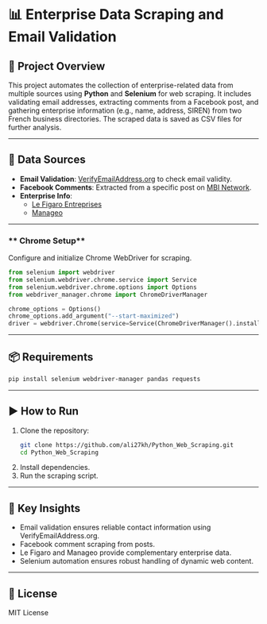 # 📊 Enterprise Data Scraping and Email Validation

## 📌 Project Overview
This project automates the collection of enterprise-related data from multiple sources using **Python** and **Selenium** for web scraping. It includes validating email addresses, extracting comments from a Facebook post, and gathering enterprise information (e.g., name, address, SIREN) from two French business directories. The scraped data is saved as CSV files for further analysis.

---

## 📂 Data Sources
- **Email Validation**: [VerifyEmailAddress.org](https://www.verifyemailaddress.org) to check email validity.
- **Facebook Comments**: Extracted from a specific post on [MBI Network](https://www.facebook.com/MBI.NETWORK/photos/a.644456839037406/2125335377616204/).
- **Enterprise Info**:
  - [Le Figaro Entreprises](https://entreprises.lefigaro.fr)
  - [Manageo](https://www.manageo.fr/entreprises)

---

### ** Chrome Setup**
Configure and initialize Chrome WebDriver for scraping.

```python
from selenium import webdriver
from selenium.webdriver.chrome.service import Service
from selenium.webdriver.chrome.options import Options
from webdriver_manager.chrome import ChromeDriverManager

chrome_options = Options()
chrome_options.add_argument("--start-maximized")
driver = webdriver.Chrome(service=Service(ChromeDriverManager().install()), options=chrome_options)
```

---

## 📦 Requirements
```bash
pip install selenium webdriver-manager pandas requests
```

---

## ▶️ How to Run
1. Clone the repository:
   ```bash
   git clone https://github.com/ali27kh/Python_Web_Scraping.git
   cd Python_Web_Scraping
   ```
2. Install dependencies.
3. Run the scraping script.

---

## 📌 Key Insights
- Email validation ensures reliable contact information using VerifyEmailAddress.org.
- Facebook comment scraping from posts.
- Le Figaro and Manageo provide complementary enterprise data.
- Selenium automation ensures robust handling of dynamic web content.

---

## 📜 License
MIT License
